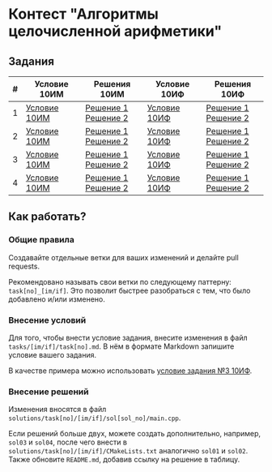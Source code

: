 # Контест "Алгоритмы целочисленной арифметики"

## Задания

| # | Условие 10ИМ | Решения 10ИМ | Условие 10ИФ | Решения 10ИФ |
| --- | --- | --- | --- | --- |
| 1 | [Условие 10ИМ](tasks/im/task1.md) | [Решение 1](solutions/task1/im/sol01/main.cpp) <br> [Решение 2](solutions/task1/im/sol02/main.cpp) | [Условие 10ИФ](tasks/if/task1.md) | [Решение 1](solutions/task1/if/sol01/main.cpp) <br> [Решение 2](solutions/task1/if/sol02/main.cpp) |
| 2 | [Условие 10ИМ](tasks/im/task2.md) | [Решение 1](solutions/task2/im/sol01/main.cpp) <br> [Решение 2](solutions/task2/im/sol02/main.cpp) | [Условие 10ИФ](tasks/if/task2.md) | [Решение 1](solutions/task2/if/sol01/main.cpp) <br> [Решение 2](solutions/task2/if/sol02/main.cpp) |
| 3 | [Условие 10ИМ](tasks/im/task3.md) | [Решение 1](solutions/task3/im/sol01/main.cpp) <br> [Решение 2](solutions/task3/im/sol02/main.cpp) | [Условие 10ИФ](tasks/if/task3.md) | [Решение 1](solutions/task3/if/sol01/main.cpp) <br> [Решение 2](solutions/task3/if/sol02/main.cpp) |
| 4 | [Условие 10ИМ](tasks/im/task4.md) | [Решение 1](solutions/task4/im/sol01/main.cpp) <br> [Решение 2](solutions/task4/im/sol02/main.cpp) | [Условие 10ИФ](tasks/if/task4.md) | [Решение 1](solutions/task4/if/sol01/main.cpp) <br> [Решение 2](solutions/task4/if/sol02/main.cpp) |

## Как работать?

### Общие правила

Создавайте отдельные ветки для ваших изменений и делайте pull requests.

Рекомендовано называть свои ветки по следующему паттерну: `task[no]_[im/if]`. Это позволит быстрее разобраться с тем, что было добавлено и/или изменено.

### Внесение условий

Для того, чтобы внести условие задания, внесите изменения в файл `tasks/[im/if]/task[no].md`. В нём в формате Markdown запишите условие вашего задания.

В качестве примера можно использовать [условие задания №3 10ИФ](tasks/if/task3.md).

### Внесение решений

Изменения вносятся в файл `solutions/task[no]/[im/if]/sol[sol_no]/main.cpp`.

Если решений больше двух, можете создать дополнительно, например, `sol03` и `sol04`, после чего внести в `solutions/task[no]/[im/if]/CMakeLists.txt` аналогично `sol01` и `sol02`. Также обновите `README.md`, добавив ссылку на решение в таблицу.